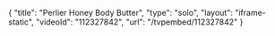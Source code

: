 {
    "title": "Perlier Honey Body Butter",
    "type": "solo",
    "layout": "iframe-static",
    "videoId": "112327842",
    "url": "\/tvpembed\/112327842"
}